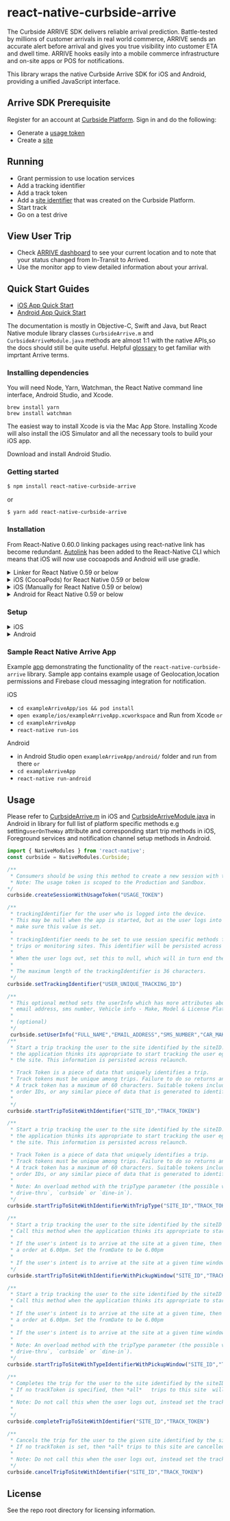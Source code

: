 # react-native-curbside-arrive

The Curbside ARRIVE SDK delivers reliable arrival prediction. Battle-tested by millions of customer arrivals in real world commerce, ARRIVE sends an accurate alert before arrival and gives you true visibility into customer ETA and dwell time. ARRIVE hooks easily into a mobile commerce infrastructure and on-site apps or POS for notifications.

This library wraps the native Curbside Arrive SDK for iOS and Android, providing a unified JavaScript interface.

## Arrive SDK Prerequisite
Register for an account at [Curbside Platform](https://merchantcloud.curbside.com). Sign in and do the following:
* Generate a [usage token](https://merchantcloud.curbside.com/account?accessTab=tokens&accountTab=access)
* Create a [site](https://merchantcloud.curbside.com/account?accountTab=sites)

## Running
* Grant permission to use location services
* Add a tracking identifier
* Add a track token
* Add a [site identifier](https://merchantcloud.curbside.com/account?accountTab=sites) that was created on the Curbside Platform.
* Start track
* Go on a test drive

## View User Trip
* Check [ARRIVE dashboard](https://merchantcloud.curbside.com) to see your current location and to note that your status changed from In-Transit to Arrived.
* Use the monitor app to view detailed information about your arrival.

## Quick Start Guides
- [iOS App Quick Start](https://developer.curbside.com/en/docs/getting-started/quickstart-ios-app/)
- [Android App Quick Start](https://developer.curbside.com/en/docs/getting-started/quickstart-android-app/)


The documentation is mostly in Objective-C, Swift and Java, but React Native module library classes `CurbsideArrive.m` and `CurbsideArriveModule.java` methods are almost 1:1 with the native APIs,so the docs should still be quite useful. Helpful [glossary](https://developer.rakutenready.com/en/docs/reference/glossary/) to get familiar with imprtant Arrive terms.

### Installing dependencies
You will need Node, Yarn, Watchman, the React Native command line interface, Android Studio, and Xcode.
```
brew install yarn
brew install watchman

```
The easiest way to install Xcode is via the Mac App Store. Installing Xcode will also install the iOS Simulator and all the necessary tools to build your iOS app.

Download and install Android Studio.

### Getting started
```sh
$ npm install react-native-curbside-arrive
```

or

```sh
$ yarn add react-native-curbside-arrive
```
### Installation
From React-Native 0.60.0 linking packages using react-native link has become redundant. [Autolink](https://github.com/react-native-community/cli/blob/master/docs/autolinking.md) has been added to the React-Native CLI which means that iOS will now use cocoapods and Android will use gradle.

<details>
  <summary>Linker for React Native 0.59 or below</summary>
```
$ react-native link react-native-curbside-arrive
```
</details>

<details>
  <summary>iOS (CocoaPods) for React Native 0.59 or below</summary>
Install [CocoaPods](https://cocoapods.org/) and set up your Podfile like it is described in the [react-native documentation](https://facebook.github.io/react-native/docs/integration-with-existing-apps#configuring-cocoapods-dependencies).

In your `ios/Podfile`, add these snippets:
  ```
  pod 'react-native-curbside-arrive', path: '../node_modules/react-native-curbside-arrive/ios/'
  pod 'Curbside', '3.31'
  ```
Finally, run `pod install`.
</details>

<details>
  <summary>iOS (Manually for React Native 0.59 or below)</summary>
  Follow [Manual linking](https://reactnative.dev/docs/linking-libraries-ios#manual-linking) documentation.

- In XCode, in the project navigator, right click `Libraries` ➜ `Add Files to [your project's name]`

- Go to `node_modules` ➜ `react-native-curbside-arrive` and add `CurbsideArrive.xcodeproj`

- In XCode, in the project navigator, select your project. Add `libCurbsideArrive.a` to your project's `Build Phases` ➜ `Link Binary With Libraries`

- Follow the [instructions](https://developer.rakutenready.com/en/docs/getting-started/quickstart-ios-app/#install-the-sdk-with-cocoapods) to install the Arrive SDK and add Curbside framework to build path.

</details>

<details>
  <summary>Android for React Native 0.59 or below</summary>
For React-Native 0.60 or higher, no manual linking is needed.
You can override following gradle properties from your root build.gradle file.
```gradle
     ext {
        buildToolsVersion = "28.0.3"
        minSdkVersion = 21
        compileSdkVersion = 29
        targetSdkVersion = 29
    }
   dependencies {
        classpath('com.android.tools.build:gradle:3.5.3')
        classpath ("com.google.gms:google-services:4.3.3") // google play services
    }
```

1. Open up `android/app/src/main/java/[...]/MainApplication.java`

   - Add `import com.reactlibrary.RNCurbsideArrivePackage;` to the imports at the top of the file
   - Add `new RNCurbsideArrivePackage()` to the list returned by the `getPackages()` method

2. Append the following lines to `android/settings.gradle`:

   ```gradle
   include ':react-native-curbside-arrive'
   project(':react-native-curbside-arrive').projectDir = new File(rootProject.projectDir, '../node_modules/react-native-curbside-arrive/android')
   ```

3. Insert the following lines inside the `dependencies` block in `android/app/build.gradle`:

   ```gradle
   dependencies {
     implementation project(':react-native-curbside-arrive')
   }
   ```

4. Insert the following lines above the dependencies block `android/app/build.gradle`:

    ```gradle
	allprojects {
	    repositories {
	        jcenter()
	        maven { url "https://maven.google.com" }
	    }
	}

	repositories {
	    maven {url "https://raw.github.com/Curbside/curbside-android-sdk-release/master"}
	    mavenCentral()
	}    

    ```
5. Add entry for Google Services plugin at the end of `android/app/build.gradle`:

    ```gradle
apply plugin: 'com.google.gms.google-services' 

    ```
6. Curbside Android SDK needs `google-services.json` for the FCM integration at compile time, please setup FCM like it is described in the [Android quick start guide](https://developer.rakutenready.com/en/docs/getting-started/quickstart-android-app/#step-3-add-fcm-in-your-app)

Android ARRIVE requires location from the device in order to notify the site’s associate of the customer's arrival. Starting from OS 6.0, Android introduced doze mode. When the device is in doze mode, the OS tries to conserve battery by restricting the app's access to the network. ARRIVE SDK addresses this issue by sending a high priority FCM to the client whenever it needs a location from the device. A high priority FCM will wake up the sleeping device and provide a small window for the app to make a network call.

</details>

### Setup

<details>
  <summary>iOS</summary>

 - Update `Info.plist` with location keys and background mode as it is described in the [iOS quick start guide.](https://developer.rakutenready.com/en/docs/getting-started/quickstart-ios-app/#step-3-ask-for-location-services-permissions)

 - Helpful blog on requesting [location permissions](https://medium.com/rakutenready/requesting-location-permissions-in-ios-9e5a3b814a8b) in iOS app.

</details>

<details>
  <summary>Android</summary>

 - Setup FCM like it is described in the [Android quick start guide](https://developer.rakutenready.com/en/docs/getting-started/quickstart-android-app/#step-3-add-fcm-in-your-app)

 - Add all wanted permissions in your AndroidManifest.xml file based on your project requirement.
 ```xml
<uses-permission android:name="android.permission.ACCESS_COARSE_LOCATION" />
<uses-permission android:name="android.permission.ACCESS_FINE_LOCATION" />
<uses-permission android:name="android.permission.INTERNET" />
<uses-permission android:name="android.permission.SYSTEM_ALERT_WINDOW"/>
<uses-permission android:name="android.permission.ACCESS_BACKGROUND_LOCATION" />
<!-- Required for ACTIVITY Monitoring -->
<uses-permission android:name="android.permission.ACTIVITY_RECOGNITION" />
<!-- Required for foreground services on P+. -->
<uses-permission android:name="android.permission.FOREGROUND_SERVICE" /> 
<uses-permission android:name="android.permission.ACCESS_NETWORK_STATE" />
<uses-permission android:name="android.permission.WAKE_LOCK" />
```
</details>

### Sample React Native Arrive App

Example [app](https://github.com/RakutenReady/react-native-curbside-arrive/tree/master/exampleArriveApp) demonstrating the functionality of the `react-native-curbside-arrive` library. Sample app contains example usage of Geolocation,location permissions and Firebase cloud messaging integration for notification.

iOS

- `cd exampleArriveApp/ios && pod install`
- `open example/ios/exampleArriveApp.xcworkspace` and Run from Xcode
                       ```
                       or
                       ```
- `cd exampleArriveApp`
- `react-native run-ios`

Android

- in Android Studio open `exampleArriveApp/android/` folder and run from there
                       ```
                       or
                       ```
- `cd exampleArriveApp`
- `react-native run-android`


## Usage

Please refer to [CurbsideArrive.m](https://github.com/RakutenReady/react-native-curbside-arrive/blob/master/ios/CurbsideArrive.m) in iOS and [CurbsideArriveModule.java](https://github.com/RakutenReady/react-native-curbside-arrive/blob/master/android/src/main/java/com/reactlibrary/CurbsideArriveModule.java) in Android in library for full list of platform specific methods e.g setting`userOnTheWay` attribute and corresponding start trip methods in iOS, Foreground services and notification channel setup methods in Android.

```javascript
import { NativeModules } from 'react-native';
const curbside = NativeModules.Curbside;

/**
 * Consumers should be using this method to create a new session with their usageToken.
 * Note: The usage token is scoped to the Production and Sandbox.
*/
curbside.createSessionWithUsageToken("USAGE_TOKEN")

/**
 * trackingIdentifier for the user who is logged into the device.
 * This may be null when the app is started, but as the user logs into the app,
 * make sure this value is set.
 *
 * trackingIdentifier needs to be set to use session specific methods for starting
 * trips or monitoring sites. This identifier will be persisted across application restarts.
 * 
 * When the user logs out, set this to null, which will in turn end the user session.
 * 
 * The maximum length of the trackingIdentifier is 36 characters.
 */
curbside.setTrackingIdentifier("USER_UNIQUE_TRACKING_ID")

/**
 * This optional method sets the userInfo which has more attributes about the user e.g. fullName, 
 * email address, sms number, Vehicle info - Make, Model & License Plate of the user.
 *
 * (optional)
 */
 curbside.setUserInfo("FULL_NAME","EMAIL_ADDRESS","SMS_NUMBER","CAR_MAKE","CAR_MODEL","CAR_LICENSE_PLATE")
/**
 * Start a trip tracking the user to the site identified by the siteID. Call this method when
 * the application thinks its appropriate to start tracking the user eg. Order is ready to be picked up at
 * the site. This information is persisted across relaunch.

 * Track Token is a piece of data that uniquely identifies a trip. 
 * Track tokens must be unique among trips. Failure to do so returns an error when starting a trip. 
 * A track token has a maximum of 60 characters. Suitable tokens include reservation numbers, 
 * order IDs, or any similar piece of data that is generated to identify a business transaction.
 *
 */
curbside.startTripToSiteWithIdentifier("SITE_ID","TRACK_TOKEN")

/**
 * Start a trip tracking the user to the site identified by the siteID. Call this method when
 * the application thinks its appropriate to start tracking the user eg. Order is ready to be picked up at
 * the site. This information is persisted across relaunch.

 * Track Token is a piece of data that uniquely identifies a trip. 
 * Track tokens must be unique among trips. Failure to do so returns an error when starting a trip. 
 * A track token has a maximum of 60 characters. Suitable tokens include reservation numbers, 
 * order IDs, or any similar piece of data that is generated to identify a business transaction.
 *
 * Note: An overload method with the tripType parameter (the possible values are `carry-out`,
 * drive-thru`, `curbside` or `dine-in`).
 */
curbside.startTripToSiteWithIdentifierWithTripType("SITE_ID","TRACK_TOKEN","TRIP_TYPE")

/**
 * Start a trip tracking the user to the site identified by the siteID for the user's intent of arrival at a given time or a time window.
 * Call this method when the application thinks its appropriate to start tracking the user.
 * 
 * If the user's intent is to arrive at the site at a given time, then populate the fromDate with the arrival time. e.g. Pick up
 * a order at 6.00pm. Set the fromDate to be 6.00pm
 *
 * If the user's intent is to arrive at the site at a given time window, then populate the fromDate and toDate with the time window.
 */
curbside.startTripToSiteWithIdentifierWithPickupWindow("SITE_ID","TRACK_TOKEN","FROM_DATE","TO_DATE")

/**
 * Start a trip tracking the user to the site identified by the siteID for the user's intent of arrival at a given time or a time window.
 * Call this method when the application thinks its appropriate to start tracking the user.
 * 
 * If the user's intent is to arrive at the site at a given time, then populate the fromDate with the arrival time. e.g. Pick up
 * a order at 6.00pm. Set the fromDate to be 6.00pm
 *
 * If the user's intent is to arrive at the site at a given time window, then populate the fromDate and toDate with the time window.
 * 
 * Note: An overload method with the tripType parameter (the possible values are `carry-out`,
 * drive-thru`, `curbside` or `dine-in`).
 */
curbside.startTripToSiteWithTypeIdentifierWithPickupWindow("SITE_ID","TRACK_TOKEN","FROM_DATE","TO_DATE","TRIP_TYPE")

/**
 * Completes the trip for the user to the site identified by the siteID with the given trackToken.
 * If no trackToken is specified, then *all*   trips to this site  will be completed.
 * 
 * Note: Do not call this when the user logs out, instead set the trackingIdentifier to nil when the user logs out.
 * 
 */
curbside.completeTripToSiteWithIdentifier("SITE_ID","TRACK_TOKEN")

/**
 * Cancels the trip for the user to the given site identified by the siteID with the given trackToken.
 * If no trackToken is set, then *all* trips to this site are cancelled.
 *
 * Note: Do not call this when the user logs out, instead set the trackingIdentifier to nil when the user logs out.
 */
curbside.cancelTripToSiteWithIdentifier("SITE_ID","TRACK_TOKEN")

```

## License
See the repo root directory for licensing information.
